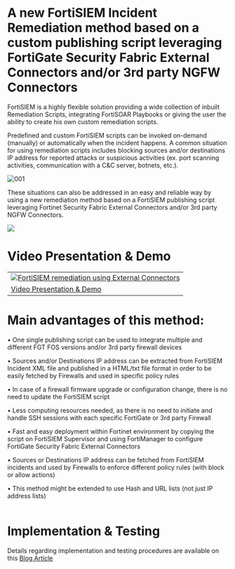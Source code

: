 # A new FortiSIEM Incident Remediation method based on a custom publishing script leveraging FortiGate Security Fabric External Connectors and/or 3rd party NGFW Connectors
<html>
<body>
<p>FortiSIEM is a highly flexible solution providing a wide collection of inbuilt Remediation Scripts, integrating FortiSOAR Playbooks or giving the user the ability to create his own custom remediation scripts.
</p>
<p>Predefined and custom FortiSIEM scripts can be invoked on-demand (manually) or automatically when the incident happens. A common situation for using remediation scripts includes blocking sources and/or destinations IP address for reported attacks or suspicious activities (ex. port scanning activities, communication with a C&C server, botnets, etc.).
</p>
<p> 
<img src="https://user-images.githubusercontent.com/66027832/164473427-b0a2a794-ecec-4d5c-83dd-909009a1ae5e.png" alt="001">
</p>
  
<p> 
These situations can also be addressed in an easy and reliable way by using a new remediation method based on a FortiSIEM publishing script leveraging Fortinet Security Fabric External Connectors and/or 3rd party NGFW Connectors. 
</p>  
<p> 
<img src="https://user-images.githubusercontent.com/66027832/164474348-55ccaa09-2165-404d-a821-7b42a67109a5.png">
</p>  

<h1> Video Presentation & Demo</h1>  
<p> 
<table>
<thead>
</thead>
<tbody>
<tr>
<td><a href="https://www.youtube.com/watch?v=ix6a1gvEowA" target="_blank" rel="nofollow"><img src="https://user-images.githubusercontent.com/66027832/164478736-303ba920-a4b0-41a5-bdd4-acb45536a9fd.JPG" alt="FortiSIEM remediation using External Connectors" data-canonical-src="ttps://img.youtube.com/vi/ix6a1gvEowA/0.jpg" style="max-width: 100%;"></a></td>
</tr>
 <tr>
<td><a href="https://www.youtube.com/watch?v=ix6a1gvEowA" rel="nofollow">Video Presentation & Demo</a></td>   
 </tr>
</tbody>
</table>
</p>  

<h1>Main advantages of this method:</h1>  
<table>
<thead>
</thead>
<tbody>
<p>
    •	One single publishing script can be used to integrate multiple and different FGT FOS versions and/or 3rd party firewall devices
</p>
<p>  
  •	Sources and/or Destinations IP address can be extracted from FortiSIEM Incident XML file and published in a HTML/txt file format in order to be easily fetched by Firewalls and used in specific policy rules
</p>
  <p>
  •	In case of a firewall firmware upgrade or configuration change, there is no need to update the FortiSIEM script  
</p>
  <p>
  •	Less computing resources needed, as there is no need to initiate and handle SSH sessions with each specific FortiGate or 3rd party Firewall
<p>
  <tp>
  •	Fast and easy deployment within Fortinet environment by copying the script on FortiSIEM Supervisor and using FortiManager to configure FortiGate Security Fabric External Connectors
<p>
  <p> 
  •	Sources or Destinations IP address can be fetched from FortiSIEM incidents and used by Firewalls to enforce different policy rules (with block or allow actions)
<p>
  <p>
  •	This method might be extended to use Hash and URL lists (not just IP address lists)
</p>
</tbody>
</table> 
</p>  

    
  <h1>Implementation & Testing</h1> 
<p>
   Details regarding implementation and testing procedures are available on this <a href="https://fusecommunity.fortinet.com/blogs/silviu/2022/04/12/fortisiempublishingscript"> Blog Article </a>  	 </p>
 </body>
</html>

